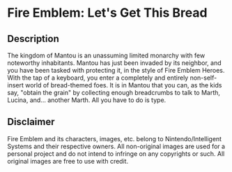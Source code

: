# Fire Emblem: Let's Get This Bread

## Description
The kingdom of Mantou is an unassuming limited monarchy with few noteworthy inhabitants. Mantou has just been invaded by its neighbor, and you have been tasked with protecting it, in the style of Fire Emblem Heroes. With the tap of a keyboard, you enter a completely and entirely non-self-insert world of bread-themed foes. It is in Mantou that you can, as the kids say, "obtain the grain" by collecting enough breadcrumbs to talk to Marth, Lucina, and... another Marth. All you have to do is type.

## Disclaimer
Fire Emblem and its characters, images, etc. belong to Nintendo/Intelligent Systems and their respective owners. All non-original images are used for a personal project and do not intend to infringe on any copyrights or such.
All original images are free to use with credit.

